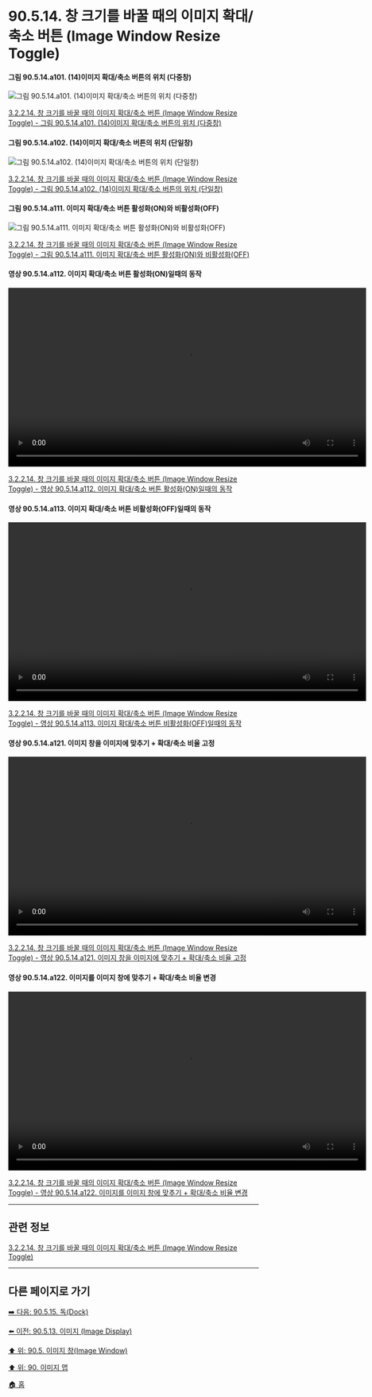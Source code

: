 # 90.5.14. 창 크기를 바꿀 때의 이미지 확대/축소 버튼 (Image Window Resize Toggle)

#### 그림 90.5.14.a101. (14)이미지 확대/축소 버튼의 위치 (다중창)
![그림 90.5.14.a101. (14)이미지 확대/축소 버튼의 위치 (다중창)](https://github.com/wonder13662/gimp/assets/15767104/c9ab9f7b-64a4-4af5-9e0e-e9d3a57bd14a)

[3.2.2.14. 창 크기를 바꿀 때의 이미지 확대/축소 버튼 (Image Window Resize Toggle) - 그림 90.5.14.a101. (14)이미지 확대/축소 버튼의 위치 (다중창)](https://wonder13662.github.io/gimp/2.10.36_ko/03-02-02-image-windowx-14-image-window-resize-toggle.html#%EA%B7%B8%EB%A6%BC-90514a101-14%EC%9D%B4%EB%AF%B8%EC%A7%80-%ED%99%95%EB%8C%80%EC%B6%95%EC%86%8C-%EB%B2%84%ED%8A%BC%EC%9D%98-%EC%9C%84%EC%B9%98-%EB%8B%A4%EC%A4%91%EC%B0%BD)

#### 그림 90.5.14.a102. (14)이미지 확대/축소 버튼의 위치 (단일창)
![그림 90.5.14.a102. (14)이미지 확대/축소 버튼의 위치 (단일창)](https://github.com/wonder13662/gimp/assets/15767104/f3630208-70ab-4046-b082-a916d1e1131d)

[3.2.2.14. 창 크기를 바꿀 때의 이미지 확대/축소 버튼 (Image Window Resize Toggle) - 그림 90.5.14.a102. (14)이미지 확대/축소 버튼의 위치 (단일창)](https://wonder13662.github.io/gimp/2.10.36_ko/03-02-02-image-windowx-14-image-window-resize-toggle.html#%EA%B7%B8%EB%A6%BC-90514a102-14%EC%9D%B4%EB%AF%B8%EC%A7%80-%ED%99%95%EB%8C%80%EC%B6%95%EC%86%8C-%EB%B2%84%ED%8A%BC%EC%9D%98-%EC%9C%84%EC%B9%98-%EB%8B%A8%EC%9D%BC%EC%B0%BD)

#### 그림 90.5.14.a111. 이미지 확대/축소 버튼 활성화(ON)와 비활성화(OFF)
![그림 90.5.14.a111. 이미지 확대/축소 버튼 활성화(ON)와 비활성화(OFF)](https://github.com/wonder13662/gimp/assets/15767104/43eb4ea5-5978-451f-ad26-676614ed0c01)

[3.2.2.14. 창 크기를 바꿀 때의 이미지 확대/축소 버튼 (Image Window Resize Toggle) - 그림 90.5.14.a111. 이미지 확대/축소 버튼 활성화(ON)와 비활성화(OFF)](https://wonder13662.github.io/gimp/2.10.36_ko/03-02-02-image-windowx-14-image-window-resize-toggle.html#%EA%B7%B8%EB%A6%BC-90514a111-%EC%9D%B4%EB%AF%B8%EC%A7%80-%ED%99%95%EB%8C%80%EC%B6%95%EC%86%8C-%EB%B2%84%ED%8A%BC-%ED%99%9C%EC%84%B1%ED%99%94on%EC%99%80-%EB%B9%84%ED%99%9C%EC%84%B1%ED%99%94off)

#### 영상 90.5.14.a112. 이미지 확대/축소 버튼 활성화(ON)일때의 동작
<video controls="controls" width="720" environment="MacOS:Sonoma 14.2.1 GIMP 2.10.36" src="https://github.com/wonder13662/gimp/assets/15767104/0eb5ef47-cd40-4257-b15f-2fa10721a33f"></video>

[3.2.2.14. 창 크기를 바꿀 때의 이미지 확대/축소 버튼 (Image Window Resize Toggle) - 영상 90.5.14.a112. 이미지 확대/축소 버튼 활성화(ON)일때의 동작](https://wonder13662.github.io/gimp/2.10.36_ko/03-02-02-image-windowx-14-image-window-resize-toggle.html#%EC%98%81%EC%83%81-90514a112-%EC%9D%B4%EB%AF%B8%EC%A7%80-%ED%99%95%EB%8C%80%EC%B6%95%EC%86%8C-%EB%B2%84%ED%8A%BC-%ED%99%9C%EC%84%B1%ED%99%94on%EC%9D%BC%EB%95%8C%EC%9D%98-%EB%8F%99%EC%9E%91)

#### 영상 90.5.14.a113. 이미지 확대/축소 버튼 비활성화(OFF)일때의 동작
<video controls="controls" width="720" environment="MacOS:Sonoma 14.2.1 GIMP 2.10.36" src="https://github.com/wonder13662/gimp/assets/15767104/9770cf33-e727-462c-987e-39ab3939412f"></video>

[3.2.2.14. 창 크기를 바꿀 때의 이미지 확대/축소 버튼 (Image Window Resize Toggle) - 영상 90.5.14.a113. 이미지 확대/축소 버튼 비활성화(OFF)일때의 동작](https://wonder13662.github.io/gimp/2.10.36_ko/03-02-02-image-windowx-14-image-window-resize-toggle.html#%EC%98%81%EC%83%81-90514a113-%EC%9D%B4%EB%AF%B8%EC%A7%80-%ED%99%95%EB%8C%80%EC%B6%95%EC%86%8C-%EB%B2%84%ED%8A%BC-%EB%B9%84%ED%99%9C%EC%84%B1%ED%99%94off%EC%9D%BC%EB%95%8C%EC%9D%98-%EB%8F%99%EC%9E%91)

#### 영상 90.5.14.a121. 이미지 창을 이미지에 맞추기 + 확대/축소 비율 고정
<video controls="controls" width="720" environment="MacOS:Sonoma 14.2.1 GIMP 2.10.36" src="https://github.com/wonder13662/gimp/assets/15767104/6da5f558-60c7-4535-b568-157b63a4873a"></video>

[3.2.2.14. 창 크기를 바꿀 때의 이미지 확대/축소 버튼 (Image Window Resize Toggle) - 영상 90.5.14.a121. 이미지 창을 이미지에 맞추기 + 확대/축소 비율 고정](https://wonder13662.github.io/gimp/2.10.36_ko/03-02-02-image-windowx-14-image-window-resize-toggle.html#%EC%98%81%EC%83%81-90514a121-%EC%9D%B4%EB%AF%B8%EC%A7%80-%EC%B0%BD%EC%9D%84-%EC%9D%B4%EB%AF%B8%EC%A7%80%EC%97%90-%EB%A7%9E%EC%B6%94%EA%B8%B0--%ED%99%95%EB%8C%80%EC%B6%95%EC%86%8C-%EB%B9%84%EC%9C%A8-%EA%B3%A0%EC%A0%95)

#### 영상 90.5.14.a122. 이미지를 이미지 창에 맞추기 + 확대/축소 비율 변경
<video controls="controls" width="720" environment="MacOS:Sonoma 14.2.1 GIMP 2.10.36" src="https://github.com/wonder13662/gimp/assets/15767104/f6358681-da56-42cd-b9c4-c1dd06420bdd"></video>

[3.2.2.14. 창 크기를 바꿀 때의 이미지 확대/축소 버튼 (Image Window Resize Toggle) - 영상 90.5.14.a122. 이미지를 이미지 창에 맞추기 + 확대/축소 비율 변경](https://wonder13662.github.io/gimp/2.10.36_ko/03-02-02-image-windowx-14-image-window-resize-toggle.html#%EC%98%81%EC%83%81-90514a122-%EC%9D%B4%EB%AF%B8%EC%A7%80%EB%A5%BC-%EC%9D%B4%EB%AF%B8%EC%A7%80-%EC%B0%BD%EC%97%90-%EB%A7%9E%EC%B6%94%EA%B8%B0--%ED%99%95%EB%8C%80%EC%B6%95%EC%86%8C-%EB%B9%84%EC%9C%A8-%EB%B3%80%EA%B2%BD)

***

## 관련 정보

[3.2.2.14. 창 크기를 바꿀 때의 이미지 확대/축소 버튼 (Image Window Resize Toggle)](./03-02-02-image-windowx-14-image-window-resize-toggle.md)

***

## 다른 페이지로 가기

[➡️ 다음: 90.5.15. 독(Dock)](./90-05-15-dock.md)

[⬅️ 이전: 90.5.13. 이미지 (Image Display)](./90-05-13-image_display.md)

[⬆️ 위: 90.5. 이미지 창(Image Window)](./90-05-00-image_window.md)

[⬆️ 위: 90. 이미지 맵](./90-00-image-map.md)

[🏠 홈](./00-home.md)